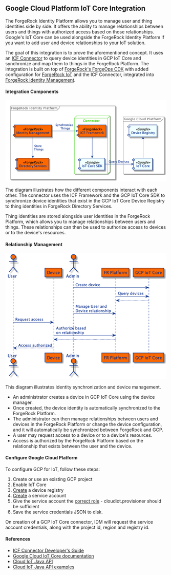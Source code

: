 ## Google Cloud Platform IoT Core Integration

The ForgeRock Identity Platform allows you to manage user and thing identities side by side. It offers the ability
to manage relationships between users and things with authorized access based on those relationships. Google's
IoT Core can be used alongside the ForgeRock Identity Platform if you want to add user and device relationships
to your IoT solution.

The goal of this integration is to prove the aforementioned concept. It uses an
[ICF Connector](https://backstage.forgerock.com/docs/idm/7/connector-reference/) to query device identities in
GCP IoT Core and synchronize and map them to things in the ForgeRock Platform. The integration is built on top of
[ForgeRock's ForgeOps CDK](https://backstage.forgerock.com/docs/forgeops/7/index-forgeops.html) with added
configuration for [ForgeRock IoT](https://backstage.forgerock.com/docs/things/7) and the ICF Connector, integrated
into [ForgeRock Identity Management](https://backstage.forgerock.com/docs/idm/7).

#### Integration Components
![Components](docs/forgerock-gcp-integration.png)

The diagram illustrates how the different components interact with each other. The connector uses the ICF Framework
and the GCP IoT Core SDK to synchronize device identities that exist in the GCP IoT Core Device Registry to thing
identities in ForgeRock Directory Services.

Thing identities are stored alongside user identities in the ForgeRock Platform, which allows you to manage
relationships between users and things. These relationships can then be used to authorize access to devices or to the
device's resources.

#### Relationship Management
![](docs/device-management.png)

This diagram illustrates identity synchronization and device management.
 - An administrator creates a device in GCP IoT Core using the device manager.
 - Once created, the device identity is automatically synchronized to the ForgeRock Platform.
 - The administrator can then manage relationships between users and devices in the ForgeRock Platform or change the
  device configuration, and it will automatically be synchronized between ForgeRock and GCP.
 - A user may request access to a device or to a device's resources.
 - Access is authorized by the ForgeRock Platform based on the relationship that exists between the user and the device.
 
#### Configure Google Cloud Platform

To configure GCP for IoT, follow these steps:

1. Create or use an existing GCP project
1. Enable IoT Core
1. [Create](https://cloud.google.com/iot/docs/how-tos/devices#iot-core-create-registry) a device registry 
1. [Create](https://cloud.google.com/docs/authentication/production) a service account
1. Give the service account the [correct role](https://cloud.google.com/iam/docs/understanding-roles) - 
cloudiot.provisioner should be sufficient
1. Save the service credentials JSON to disk.

On creation of a GCP IoT Core connector, IDM will request the service account credentials,
along with the project id, region and registry id.
 
#### References
- [ICF Connector Developer's Guide](https://backstage.forgerock.com/docs/idm/7/connector-dev-guide/)
- [Google Cloud IoT Core documentation](https://cloud.google.com/iot/docs)
- [Cloud IoT Java API](https://developers.google.com/resources/api-libraries/documentation/cloudiot/v1/java/latest/com/google/api/services/cloudiot/v1/CloudIot.html)
- [Cloud IoT Java API examples](https://github.com/GoogleCloudPlatform/java-docs-samples/tree/master/iot/api-client/manager/src/main/java/com/example/cloud/iot/examples)